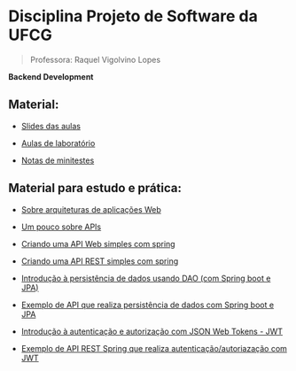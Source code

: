 # Disciplina Projeto de Software da UFCG
> Professora: Raquel Vigolvino Lopes

**Backend Development**

## Material:

- [Slides das aulas](aulas/)

- [Aulas de laboratório](aulas/labs.md)

- [Notas de minitestes](2019.2/notas.md)

## Material para estudo e prática:

- [Sobre arquiteturas de aplicações Web](material/back_arquitetura.md)

- [Um pouco sobre APIs](material/back_API.md)

- [Criando uma API Web simples com spring](material/back_hello.md)

- [Criando uma API REST simples com spring](material/back_springMVC.md)

- [Introdução à persistência de dados usando DAO (com Spring boot e JPA)](material/back_DAO.md)

- [Exemplo de API que realiza persistência de dados com Spring boot e JPA](material/back_DAO_exemplo.md)

- [Introdução à autenticação e autorização com JSON Web Tokens - JWT](material/back_autorizacao.md)

- [Exemplo de API REST Spring que realiza autenticação/autoriazação com JWT](material/back_JWT_exemplo.md)

